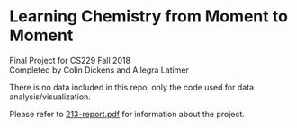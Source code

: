 # Learning Chemistry from Moment to Moment  
Final Project for CS229 Fall 2018  
Completed by Colin Dickens and Allegra Latimer  

There is no data included in this repo, only the code used for data analysis/visualization.

Please refer to [213-report.pdf]('https://github.com/colinfd/ChemLearn/213-report.pdf') for information about the project.
